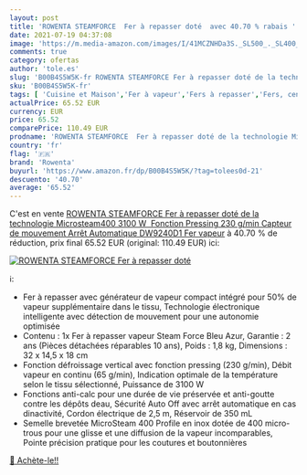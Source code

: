 ```yaml
---
layout: post
title: 'ROWENTA STEAMFORCE  Fer à repasser doté  avec 40.70 % rabais '
date: 2021-07-19 04:37:08
image: 'https://m.media-amazon.com/images/I/41MCZNHDa3S._SL500_._SL400_.jpg'
comments: true
category: ofertas
author: 'tole.es'
slug: 'B00B4S5W5K-fr ROWENTA STEAMFORCE Fer à repasser doté de la technologie...'
sku: 'B00B4S5W5K-fr'
tags: [ 'Cuisine et Maison','Fer à vapeur','Fers à repasser','Fers, centrales vapeur et accessoires','rowenta', ]
actualPrice: 65.52 EUR
currency: EUR
price: 65.52
comparePrice: 110.49 EUR
prodname: 'ROWENTA STEAMFORCE  Fer à repasser doté de la technologie Microsteam400  3100 W  Fonction Pressing 230 g/min  Capteur de mouvement  Arrêt Automatique  DW9240D1 Fer vapeur'
country: 'fr'
flag: '🇫🇷'
brand: 'Rowenta'
buyurl: 'https://www.amazon.fr/dp/B00B4S5W5K/?tag=tolees0d-21'
descuento: '40.70'
average: '65.52'
---
```


C'est en vente [ROWENTA STEAMFORCE  Fer à repasser doté de la technologie Microsteam400  3100 W  Fonction Pressing 230 g/min  Capteur de mouvement  Arrêt Automatique  DW9240D1 Fer vapeur](https://www.amazon.fr/dp/B00B4S5W5K/?tag=tolees0d-21)  à  40.70 % de réduction, prix final  65.52 EUR (original: 110.49 EUR) ici:

[![ROWENTA STEAMFORCE  Fer à repasser doté ](https://m.media-amazon.com/images/I/41MCZNHDa3S._SL500_._SL400_.jpg)](https://www.amazon.fr/dp/B00B4S5W5K/?tag=tolees0d-21)

ℹ️:

- Fer à repasser avec générateur de vapeur compact intégré pour 50% de vapeur supplémentaire dans le tissu, Technologie électronique intelligente avec détection de mouvement pour une autonomie optimisée
- Contenu : 1x Fer à repasser vapeur Steam Force Bleu Azur, Garantie : 2 ans (Pièces détachées réparables 10 ans), Poids : 1,8 kg, Dimensions : 32 x 14,5 x 18 cm
- Fonction défroissage vertical avec fonction pressing (230 g/min), Débit vapeur en continu (65 g/min), Indication optimale de la température selon le tissu sélectionné, Puissance de 3100 W
- Fonctions anti-calc pour une durée de vie préservée et anti-goutte contre les dépôts deau, Sécurité Auto Off avec arrêt automatique en cas dinactivité, Cordon électrique de 2,5 m, Réservoir de 350 mL
- Semelle brevetée MicroSteam 400 Profile en inox dotée de 400 micro-trous pour une glisse et une diffusion de la vapeur incomparables, Pointe précision pratique pour les coutures et boutonnières

[🛒 Achète-le!!](https://www.amazon.fr/dp/B00B4S5W5K/?tag=tolees0d-21)
